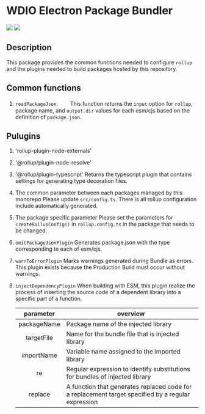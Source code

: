 # WDIO Electron Package Bundler

<a href="https://www.npmjs.com/package/@wdio/electron-bundler" alt="NPM Version">
  <img src="https://img.shields.io/npm/v/@wdio/electron-bundler" /></a>
<a href="https://www.npmjs.com/package/@wdio/electron-bundler" alt="NPM Downloads">
  <img src="https://img.shields.io/npm/dw/@wdio/electron-bundler" /></a>

<br />

## Description

This package provides the common functions needed to configure `rollup` and the plugins needed to build packages hosted by this repository.

## Common functions

1. `readPackageJson`.
   　　This function returns the `input` option for `rollup`, package name, and `output.dir` values ​​for each esm/cjs based on the definition of `package.json`.

## Pulugins

1. 'rollup-plugin-node-externals'

1. '@rollup/plugin-node-resolve'

1. '@rollup/plugin-typescript'
   Returns the typescript plugin that contains settings for generating type decoration files.

1. The common parameter between each packages managed by this monorepo
   Please update `src/config.ts`. There is all rollup configuration include automatically generated.

1. The package specific parameter
   Please set the parameters for `createRollupConfig()` in `rollup.config.ts` in the package that needs to be changed.

1. `emitPackageJsonPlugin`
   Generates package.json with the type corresponding to each of esm/cjs.

1. `warnToErrorPlugin`
   Marks warnings generated during Bundle as errors. This plugin exists because the Production Build must occur without warnings.

1. `injectDependencyPlugin`
   When building with ESM, this plugin realize the process of inserting the source code of a dependent library into a specific part of a function.

   |  parameter  | overview                                                                                           |
   | :---------: | -------------------------------------------------------------------------------------------------- |
   | packageName | Package name of the injected library                                                               |
   | targetFile  | Name for the bundle file that is injected library                                                  |
   | importName  | Variable name assigned to the imported library                                                     |
   |     re      | Regular expression to identify substitutions for bundles of injected library                       |
   |   replace   | A function that generates replaced code for a replacement target specified by a regular expression |

